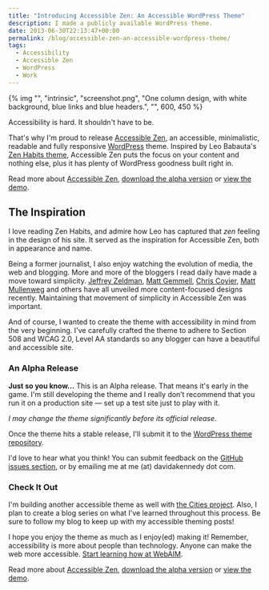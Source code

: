 ```yaml
---
title: "Introducing Accessible Zen: An Accessible WordPress Theme"
description: I made a publicly available WordPress theme.
date: 2013-06-30T22:13:47+00:00
permalink: /blog/accessible-zen-an-accessible-wordpress-theme/
tags:
  - Accessibility
  - Accessible Zen
  - WordPress
  - Work
---
```


{% img "", "intrinsic", "screenshot.png", "One column design, with white background, blue links and blue headers.", "", 600, 450 %}

Accessibility is hard. It shouldn't have to be.

That's why I'm proud to release [Accessible Zen](/projects/accessible-zen/), an accessible, minimalistic, readable and fully responsive [WordPress](http://wordpress.org/) theme. Inspired by Leo Babauta's [Zen Habits theme](http://zenhabits.net/theme/), Accessible Zen puts the focus on your content and nothing else, plus it has plenty of WordPress goodness built right in.

<p class="callout">
  Read more about <a href="/projects/accessible-zen/">Accessible Zen</a>, <a href="https://github.com/davidakennedy/accessible-zen">download the alpha version</a> or <a href="http://accessiblezen.davidakennedy.com">view the demo</a>.
</p>

## The Inspiration

I love reading Zen Habits, and admire how Leo has captured that _zen_ feeling in the design of his site. It served as the inspiration for Accessible Zen, both in appearance and name.

Being a former journalist, I also enjoy watching the evolution of media, the web and blogging. More and more of the bloggers I read daily have made a move toward simplicity. [Jeffrey Zeldman](http://www.zeldman.com/), [Matt Gemmell](http://mattgemmell.com/), [Chris Coyier](http://chriscoyier.net/), [Matt Mullenweg](http://ma.tt/) and others have all unveiled more content-focused designs recently. Maintaining that movement of simplicity in Accessible Zen was important.

And of course, I wanted to create the theme with accessibility in mind from the very beginning. I've carefully crafted the theme to adhere to Section 508 and WCAG 2.0, Level AA standards so any blogger can have a beautiful and accessible site.

###  An Alpha Release

**Just so you know...** This is an Alpha release. That means it's early in the game. I'm still developing the theme and I really don’t recommend that you run it on a production site — set up a test site just to play with it.

_I may change the theme significantly before its official release_.

Once the theme hits a stable release, I'll submit it to the [WordPress theme repository](http://wordpress.org/themes/).

I'd love to hear what you think! You can submit feedback on the [GitHub issues section](https://github.com/davidakennedy/Accessible-Zen/issues), or by emailing me at me (at) davidakennedy dot com.

### Check It Out

I'm building another accessible theme as well with [the Cities project](/blog/joining-the-cities-project/). Also, I plan to create a blog series on what I've learned throughout this process. Be sure to follow my blog to keep up with my accessible theming posts!

I hope you enjoy the theme as much as I enjoy(ed) making it! Remember, accessibility is more about people than technology. Anyone can make the web more accessible. [Start learning how at WebAIM](http://webaim.org/).

<p class="callout">
  Read more about <a href="/projects/accessible-zen/">Accessible Zen</a>, <a href="https://github.com/davidakennedy/accessible-zen">download the alpha version</a> or <a href="http://accessiblezen.davidakennedy.com">view the demo</a>.
</p>
